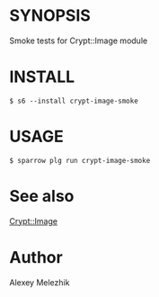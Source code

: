 # SYNOPSIS

Smoke tests for Crypt::Image module

# INSTALL

    $ s6 --install crypt-image-smoke

# USAGE

    $ sparrow plg run crypt-image-smoke

# See also

[Crypt::Image](https://metacpan.org/pod/Crypt::Image)

# Author

Alexey Melezhik


